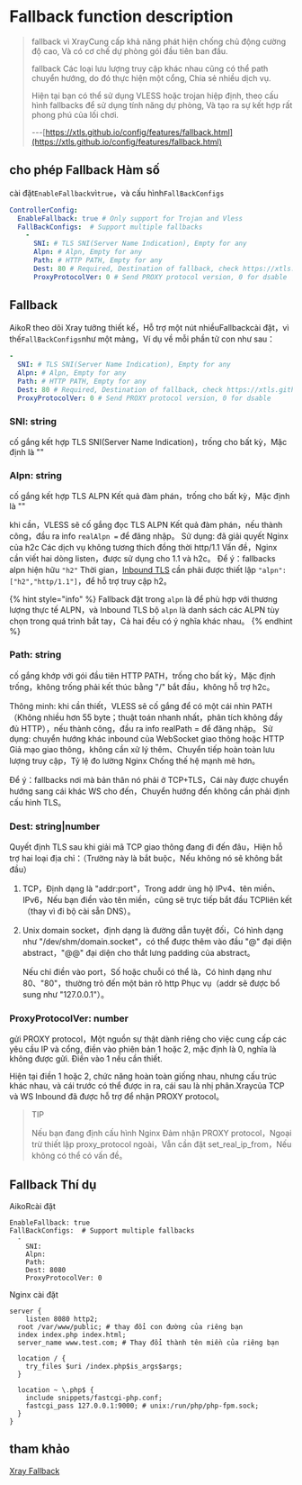 # Fallback function description

> fallback vì XrayCung cấp khả năng phát hiện chống chủ động cường độ cao, Và có cơ chế dự phòng gói đầu tiên ban đầu.
>
> fallback Các loại lưu lượng truy cập khác nhau cũng có thể path chuyển hướng, do đó thực hiện một cổng, Chia sẻ nhiều dịch vụ.
>
> Hiện tại bạn có thể sử dụng VLESS hoặc trojan hiệp định, theo cấu hình fallbacks để sử dụng tính năng dự phòng, Và tạo ra sự kết hợp rất phong phú của lối chơi.
>
> \---[https://xtls.github.io/config/features/fallback.html](https://xtls.github.io/config/features/fallback.html)

## cho phép Fallback Hàm số

cài đặt`EnableFallback`vì`true`，và cấu hình`FallBackConfigs`

```yaml
ControllerConfig:
  EnableFallback: true # Only support for Trojan and Vless
  FallBackConfigs:  # Support multiple fallbacks
    -
      SNI: # TLS SNI(Server Name Indication), Empty for any
      Alpn: # Alpn, Empty for any
      Path: # HTTP PATH, Empty for any
      Dest: 80 # Required, Destination of fallback, check https://xtls.github.io/config/fallback/ for details.
      ProxyProtocolVer: 0 # Send PROXY protocol version, 0 for dsable
```

## Fallback

AikoR theo dõi Xray tưởng thiết kế，Hỗ trợ một nút nhiềuFallbackcài đặt，vì thế`FallBackConfigs`như một mảng，Ví dụ về mỗi phần tử con như sau：

```yaml
-
  SNI: # TLS SNI(Server Name Indication), Empty for any
  Alpn: # Alpn, Empty for any
  Path: # HTTP PATH, Empty for any
  Dest: 80 # Required, Destination of fallback, check https://xtls.github.io/config/fallback/ for details.
  ProxyProtocolVer: 0 # Send PROXY protocol version, 0 for dsable
```

### SNI: string

cố gắng kết hợp TLS SNI(Server Name Indication)，trống cho bất kỳ，Mặc định là ""

### Alpn: string

cố gắng kết hợp TLS ALPN Kết quả đàm phán，trống cho bất kỳ，Mặc định là ""

khi cần，VLESS sẽ cố gắng đọc TLS ALPN Kết quả đàm phán，nếu thành công，đầu ra info `realAlpn =` để đăng nhập。 Sử dụng: đã giải quyết Nginx của h2c Các dịch vụ không tương thích đồng thời http/1.1 Vấn đề，Nginx cần viết hai dòng listen，được sử dụng cho 1.1 và h2c。 Để ý：fallbacks alpn hiện hữu `"h2"` Thời gian，[Inbound TLS](../transport.md#tlsobject) cần phải được thiết lập `"alpn":["h2","http/1.1"]`，để hỗ trợ truy cập h2。

{% hint style="info" %}
Fallback đặt trong `alpn` là để phù hợp với thương lượng thực tế ALPN，và Inbound TLS bộ `alpn` là danh sách các ALPN tùy chọn trong quá trình bắt tay，Cả hai đều có ý nghĩa khác nhau。
{% endhint %}

### Path: string

cố gắng khớp với gói đầu tiên HTTP PATH，trống cho bất kỳ，Mặc định trống，không trống phải kết thúc bằng "/" bắt đầu，không hỗ trợ h2c。

Thông minh: khi cần thiết，VLESS sẽ cố gắng để có một cái nhìn PATH（Không nhiều hơn 55 byte；thuật toán nhanh nhất，phân tích không đầy đủ HTTP），nếu thành công，đầu ra info realPath = để đăng nhập。 Sử dụng: chuyển hướng khác inbound của WebSocket giao thông hoặc HTTP Giả mạo giao thông，không cần xử lý thêm、Chuyển tiếp hoàn toàn lưu lượng truy cập，Tỷ lệ đo lường Nginx Chống thế hệ mạnh mẽ hơn。

Để ý：fallbacks nơi mà bản thân nó phải ở TCP+TLS，Cái này được chuyển hướng sang cái khác WS cho đến，Chuyển hướng đến không cần phải định cấu hình TLS。

### Dest: string|number

Quyết định TLS sau khi giải mã TCP giao thông đang đi đến đâu，Hiện hỗ trợ hai loại địa chỉ：（Trường này là bắt buộc，Nếu không nó sẽ không bắt đầu）

1. TCP，Định dạng là "addr:port"，Trong addr ủng hộ IPv4、tên miền、IPv6，Nếu bạn điền vào tên miền，cũng sẽ trực tiếp bắt đầu TCPliên kết（thay vì đi bộ cài sẵn DNS）。
2.  Unix domain socket，định dạng là đường dẫn tuyệt đối，Có hình dạng như "/dev/shm/domain.socket"，có thể được thêm vào đầu "@" đại diện abstract，"@@" đại diện cho thắt lưng padding của abstract。

    Nếu chỉ điền vào port，Số hoặc chuỗi có thể là，Có hình dạng như 80、"80"，thường trỏ đến một bản rõ http Phục vụ（addr sẽ được bổ sung như "127.0.0.1"）。

### ProxyProtocolVer: number

gửi PROXY protocol，Một nguồn sự thật dành riêng cho việc cung cấp các yêu cầu IP và cổng, điền vào phiên bản 1 hoặc 2, mặc định là 0, nghĩa là không được gửi. Điền vào 1 nếu cần thiết.

Hiện tại điền 1 hoặc 2, chức năng hoàn toàn giống nhau, nhưng cấu trúc khác nhau, và cái trước có thể được in ra, cái sau là nhị phân.Xraycủa TCP và WS Inbound đã được hỗ trợ để nhận PROXY protocol。

> TIP
>
> Nếu bạn đang định cấu hình Nginx Đảm nhận PROXY protocol，Ngoại trừ thiết lập proxy\_protocol ngoài，Vẫn cần đặt set\_real\_ip\_from，Nếu không có thể có vấn đề。

## Fallback Thí dụ

AikoRcài đặt

```
EnableFallback: true
FallBackConfigs:  # Support multiple fallbacks
  -
    SNI:
    Alpn:
    Path:
    Dest: 8080
    ProxyProtocolVer: 0
```

Nginx cài đặt

```
server {  
    listen 8080 http2;
  root /var/www/public; # thay đổi con đường của riêng bạn
  index index.php index.html;
  server_name www.test.com; # Thay đổi thành tên miền của riêng bạn

  location / {
    try_files $uri /index.php$is_args$args;
  }

  location ~ \.php$ {
    include snippets/fastcgi-php.conf;
    fastcgi_pass 127.0.0.1:9000; # unix:/run/php/php-fpm.sock;
  }
}
```

## tham khảo

[Xray Fallback](https://xtls.github.io/config/features/fallback.html)
